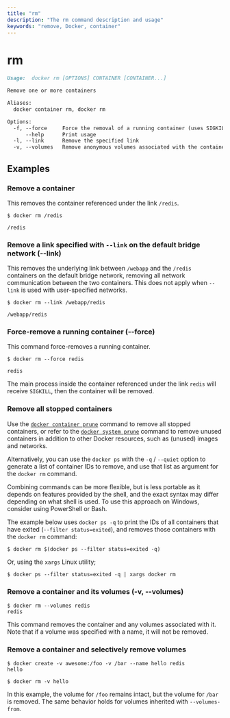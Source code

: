 ```yaml
---
title: "rm"
description: "The rm command description and usage"
keywords: "remove, Docker, container"
---
```


# rm

```markdown
Usage:  docker rm [OPTIONS] CONTAINER [CONTAINER...]

Remove one or more containers

Aliases:
  docker container rm, docker rm

Options:
  -f, --force     Force the removal of a running container (uses SIGKILL)
      --help      Print usage
  -l, --link      Remove the specified link
  -v, --volumes   Remove anonymous volumes associated with the container
```

## Examples

### Remove a container

This removes the container referenced under the link `/redis`.

```console
$ docker rm /redis

/redis
```

### <a name=link></a> Remove a link specified with `--link` on the default bridge network (--link)

This removes the underlying link between `/webapp` and the `/redis`
containers on the default bridge network, removing all network communication
between the two containers. This does not apply when `--link` is used with
user-specified networks.

```console
$ docker rm --link /webapp/redis

/webapp/redis
```

### <a name=force></a> Force-remove a running container (--force)

This command force-removes a running container.

```console
$ docker rm --force redis

redis
```

The main process inside the container referenced under the link `redis` will receive
`SIGKILL`, then the container will be removed.

### Remove all stopped containers

Use the [`docker container prune`](container_prune.md) command to remove all
stopped containers, or refer to the [`docker system prune`](system_prune.md)
command to remove unused containers in addition to other Docker resources, such
as (unused) images and networks.

Alternatively, you can use the `docker ps` with the `-q` / `--quiet` option to
generate a list of container IDs to remove, and use that list as argument for
the `docker rm` command.

Combining commands can be more flexible, but is less portable as it depends
on features provided by the shell, and the exact syntax may differ depending on
what shell is used. To use this approach on Windows, consider using PowerShell
or Bash.

The example below uses `docker ps -q` to print the IDs of all containers that
have exited (`--filter status=exited`), and removes those containers with
the `docker rm` command:

```console
$ docker rm $(docker ps --filter status=exited -q)
```

Or, using the `xargs` Linux utility;

```console
$ docker ps --filter status=exited -q | xargs docker rm
```

### <a name=volumes></a> Remove a container and its volumes (-v, --volumes)

```console
$ docker rm --volumes redis
redis
```

This command removes the container and any volumes associated with it.
Note that if a volume was specified with a name, it will not be removed.

### Remove a container and selectively remove volumes

```console
$ docker create -v awesome:/foo -v /bar --name hello redis
hello

$ docker rm -v hello
```

In this example, the volume for `/foo` remains intact, but the volume for
`/bar` is removed. The same behavior holds for volumes inherited with
`--volumes-from`.
